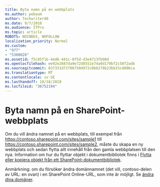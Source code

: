 ```yaml
---
title: Byta namn på en webbplats
ms.author: pebaum
author: Techwriter40
ms.date: 9/7/2018
ms.audience: ITPro
ms.topic: article
ROBOTS: NOINDEX, NOFOLLOW
localization_priority: Normal
ms.custom:
- "977"
- "5300028"
ms.assetid: f5c85f1b-4ed6-441c-8f5d-d3e4713fb98d
ms.openlocfilehash: ee92e2687da9e72d8551e74a0d179bf2c50f2adb
ms.sourcegitcommit: 037331d71f06750d972c0b6278b23bb15c4806ca
ms.translationtype: MT
ms.contentlocale: sv-SE
ms.lasthandoff: 10/18/2019
ms.locfileid: "36752194"
---
```

# <a name="rename-a-sharepoint-site"></a>Byta namn på en SharePoint-webbplats

Om du vill ändra namnet på en webbplats, till exempel från https://contoso.sharepoint.com/sites/sample1 till https://contoso.sharepoint.com/sites/sample2, måste du skapa en ny webbplats och sedan flytta allt innehåll från den gamla webbplatsen till den nya. Information om hur du flyttar objekt i dokumentbibliotek finns i [Flytta eller kopiera objekt från ett SharePoint-dokumentbibliotek](https://go.microsoft.com/fwlink/?Linkid=2018691).
  
Anmärkning: om du försöker ändra domännamnet (det vill, contoso-delen av URL: en ovan) i en SharePoint Online-URL, som inte är möjligt. Se [ändra dina domäner](https://go.microsoft.com/fwlink/?Linkid=2018696).
  